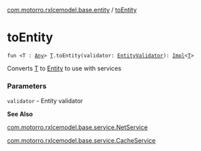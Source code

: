 [com.motorro.rxlcemodel.base.entity](index.md) / [toEntity](./to-entity.md)

# toEntity

`fun <T : `[`Any`](https://kotlinlang.org/api/latest/jvm/stdlib/kotlin/-any/index.html)`> `[`T`](to-entity.md#T)`.toEntity(validator: `[`EntityValidator`](-entity-validator/index.md)`): `[`Impl`](-entity/-impl/index.md)`<`[`T`](to-entity.md#T)`>`

Converts [T](to-entity.md#T) to [Entity](-entity/index.md) to use with services

### Parameters

`validator` - Entity validator

**See Also**

[com.motorro.rxlcemodel.base.service.NetService](../com.motorro.rxlcemodel.base.service/-net-service/index.md)

[com.motorro.rxlcemodel.base.service.CacheService](../com.motorro.rxlcemodel.base.service/-cache-service/index.md)


